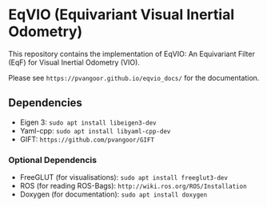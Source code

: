 # EqVIO (Equivariant Visual Inertial Odometry)

This repository contains the implementation of EqVIO: An Equivariant Filter (EqF) for Visual Inertial Odometry (VIO).

Please see `https://pvangoor.github.io/eqvio_docs/` for the documentation.

## Dependencies

- Eigen 3: `sudo apt install libeigen3-dev`
- Yaml-cpp: `sudo apt install libyaml-cpp-dev`
- GIFT: `https://github.com/pvangoor/GIFT`

### Optional Dependencis

- FreeGLUT (for visualisations): `sudo apt install freeglut3-dev`
- ROS (for reading ROS-Bags): `http://wiki.ros.org/ROS/Installation`
- Doxygen (for documentation): `sudo apt install doxygen`
